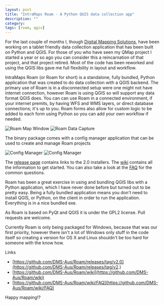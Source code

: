 ```yaml
---
layout: post
title: "IntraMaps Roam - A Python QGIS data collection app"
description: ""
category: 
tags: [roam, qgis]
---
```


For the last couple of months I, though [Digital Mapping Solutions](http://www.mapsolutions.com.au), have been working on a tablet friendly data collection application that has been built on Python and QGIS. For those of you who have seen my QMap project I started a year or so ago you can consider this a reincarnation of that project, and that project retired. Most of the code has been reworked and using the QGIS libs gave me full flexibility in layout and workflow.

IntraMaps Roam (or Roam for short) is a standalone, fully bundled, Python application that was created to do data collection with a QGIS backend. The primary use of Roam is in a disconnected setup were one might not have internet connection, however Roam is using QGIS so will support any data format QGIS does. You can can use Roam in a connected environment, if your internet premits, by having WFS and WMS layers, or direct database connections; it's up to you.  Roam forms also allow for custom logic to be added to each form using Python so you can add your own workflow if needed.

![Roam Map Window](http://i.imgur.com/F4TZScJ.png "Map Window") 
![Roam Data Capture](https://github.com/DMS-Aus/Roam/wiki/images/capture.png "Data capture")

The binary package comes with a config manager application that can be used to create and manage Roam projects

![Config Manager](https://github.com/DMS-Aus/Roam/wiki/images/config_form.png "Config Manager")
![Config Manager](https://github.com/DMS-Aus/Roam/wiki/images/config_preview.png "Form preview")

The [release page](https://github.com/DMS-Aus/Roam/releases/tag/v2.0) contains links to the 2.0 installers. The [wiki](https://github.com/DMS-Aus/Roam/wiki) contains all the information to get started.  You can also take a look at the [FAQ](https://github.com/DMS-Aus/Roam/wiki/FAQ) for the common questions.

Roam has been a great exercise in using and bundling QGIS libs with a Python application, which I have never done before but turned out to be pretty easy.  Being a fully bundled application means you don't need to install QGIS, or Python, on the client in order to run the application. Everything is in a nice bundled exe.

As Roam is based on PyQt and QGIS it is under the GPL2 license. Pull requests are welcome.

Currently Roam is only being packaged for Windows, because that was our first priority, however there isn't a lot of Windows only stuff in the code itself so creating a version for OS X and Linux shouldn't be too hard for someone with the know how.

Links

- [https://github.com/DMS-Aus/Roam/releases/tag/v2.0](https://github.com/DMS-Aus/Roam/releases/tag/v2.)
- [https://github.com/DMS-Aus/Roam/wiki](https://github.com/DMS-Aus/Roam/wiki)
- [https://github.com/DMS-Aus/Roam/wiki/FAQ](https://github.com/DMS-Aus/Roam/wiki/FAQ)

Happy mapping!?
